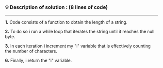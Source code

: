 ### 💡 Description of solution : (8 lines of code)
--------------------------------
<p> <b>1.</b> Code consists of a function to obtain the length of a string. </p>
<p> <b>2.</b> To do so i run a while loop that iterates the string until it reaches the null byte. </p>
<p> <b>3.</b> In each iteration i increment my "i" variable that is effectively counting the number of characters. </p>
<p> <b>6.</b> Finally, i return the "i" variable. </p>
